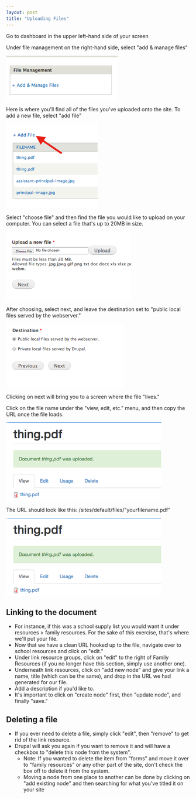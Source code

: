 ```yaml
---
layout: post
title: "Uploading Files"
---
```


Go to dashboard in the upper left-hand side of your screen

Under file management on the right-hand side, select "add & manage files"

![add and manage files](/images/uploading/add-manage.png)

Here is where you'll find all of the files you've uploaded onto the site. To add a new file, select "add file"

![add file](/images/uploading/add-file.png)

Select "choose file" and then find the file you would like to upload on your computer. You can select a file that's up to 20MB in size.

![choose file](/images/uploading/choose-file.png)

After choosing, select next, and leave the destination set to "public local files served by the webserver."

![served by the webserver](/images/uploading/upload-destination.png)

Clicking on next will bring you to a screen where the file "lives." 

Click on the file name under the "view, edit, etc." menu, and then copy the URL once the file loads. 

![upload confirmation](/images/uploading/upload-confirm.png)

The URL should look like this: /sites/default/files/"yourfilename.pdf"

![proper URL](/images/uploading/upload-confirm.png)

## Linking to the document

- For instance, if this was a school supply list you would want it under resources > family resources. For the sake of this exercise, that's where we'll put your file. 
- Now that we have a clean URL hooked up to the file, navigate over to school resources and click on "edit." 
- Under link resource groups, click on "edit" to the right of Family Resources (if you no longer have this section, simply use another one). 
- Underneath link resources, click on "add new node" and give your link a name, title (which can be the same), and drop in the URL we had generated for our file. 
- Add a description if you'd like to. 
- It's important to click on "create node" first, then "update node", and finally "save."

## Deleting a file

- If you ever need to delete a file, simply click "edit", then "remove" to get rid of the link resource.
- Drupal will ask you again if you want to remove it and will have a checkbox to "delete this node from the system". 
  - Note: If you wanted to delete the item from "forms" and move it over to "family resources" or any other part of the site, don't check the box off to delete it from the system.
  - Moving a node from one place to another can be done by clicking on "add existing node" and then searching for what you've titled it on your site